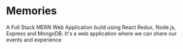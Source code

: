 # Memories
A Full Stack MERN Web Application build using React Redux, Node.js, Express and MongoDB. It's a web application where we can share our events and experience
